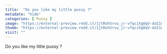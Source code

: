```yaml
---
title:  "Do you like my little pussy ?"
metadate: "hide"
categories: [ Pussy ]
image: "https://external-preview.redd.it/1jtRohSrvu_jr-vfqciXg0qV-doI1nFK2AsVDp0gpCY.jpg?auto=webp&s=5929f33b4df78d80369c5ce663639b0c7367413d"
thumb: "https://external-preview.redd.it/1jtRohSrvu_jr-vfqciXg0qV-doI1nFK2AsVDp0gpCY.jpg?width=1080&crop=smart&auto=webp&s=a693a6aa5bba23c047996d9560e78a6a36f1b525"
visit: ""
---
```

Do you like my little pussy ?
